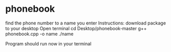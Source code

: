 # phonebook
find the phone number to a name you enter
Instructions: download package to your desktop
Open terminal
cd Desktop/phonebook-master
g++ phonebook.cpp -o name
./name

Program should run now in your terminal
